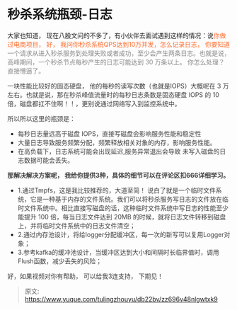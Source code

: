 # 秒杀系统瓶颈-日志

大家也知道， 现在八股文问的不多了，有小伙伴去面试遇到这样的情况：说<font style="color:rgb(255, 104, 39);">你做过电商项目， 好，  我问你秒杀系统QPS达到10万并发，怎么记录日志，  你要知道 </font><font style="color:rgb(136, 136, 136);">一个请求从进入秒杀服务到处理失败或者成功，至少会产生两条日志。也就是说，高峰期间，一个秒杀节点每秒产生的日志可能达到 30 万条以上。   你怎么处理？   直接懵逼了。</font>

<font style="color:rgb(136, 136, 136);"></font>

<font style="color:rgb(136, 136, 136);"></font>

<font style="color:rgb(62, 62, 62);">一块性能比较好的固态硬盘， 他的</font><font style="color:rgb(51, 51, 51);">每秒的读写次数（也就是IOPS）</font><font style="color:rgb(62, 62, 62);">大概呢在 3 万左右。也就是说，那在秒杀峰值流量时的每秒日志条数是固态硬盘 IOPS 的 10 倍，磁盘都扛不住啊！！，更别说通过网络写入到监控系统中。</font>

<font style="color:rgb(62, 62, 62);">所以所以这里的瓶颈是：</font>

+ <font style="color:rgb(62, 62, 62);">每秒日志量远高于磁盘 IOPS，直接写磁盘会影响服务性能和稳定性</font>
+ <font style="color:rgb(62, 62, 62);">大量日志导致服务频繁分配，频繁释放相关对象的内存，影响服务性能。</font>
+ <font style="color:rgb(62, 62, 62);"> 在高负载下，日志系统可能会出现延迟,服务异常退出会导致 未写入磁盘的日志数据可能会丢失。</font>

**<font style="color:rgb(62, 62, 62);">那解决解决方案呢， 我给你提供3种，具体的细节可以在评论区扣666详细学习。</font>**

+ <font style="color:rgb(62, 62, 62);">1.通过Tmpfs，这是我比较推荐的，大道至简！ 说白了就是一个临时文件系统，它是一种基于内存的文件系统。我们可以将秒杀服务写日志的文件放在临时文件系统中。相比直接写磁盘的话，这种临时文件系统中写日志的性能至少能提升 100 倍，每当日志文件达到 20MB 的时候，就将日志文件转移到磁盘上，并将临时文件系统中的日志文件清空；  </font>
+ <font style="color:rgb(62, 62, 62);">2.通过内存池设计，将给logger分配缓冲区，每一次的新写可以复用Logger对象；</font>
+ <font style="color:rgb(62, 62, 62);">3.参考kafka的缓冲池设计，当缓冲区达到大小和间隔时长临界值时，调用Flush函数，减少丢失的风险；</font>

<font style="color:rgb(62, 62, 62);">好，如果视频对你有帮助， 可以给我3连支持， 下期见！</font>



> 原文: <https://www.yuque.com/tulingzhouyu/db22bv/zz696v48nlgwtxk9>